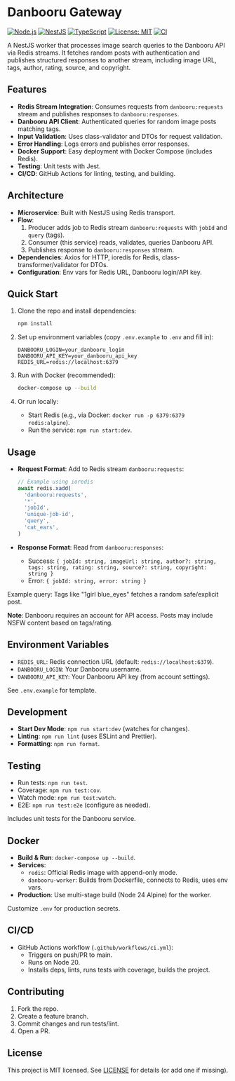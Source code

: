 # Danbooru Gateway

[![Node.js](https://img.shields.io/badge/Node.js-v24-green)](https://nodejs.org/)
[![NestJS](https://img.shields.io/badge/NestJS-v11-red)](https://nestjs.com/)
[![TypeScript](https://img.shields.io/badge/TypeScript-v5.7-blue)](https://www.typescriptlang.org/)
[![License: MIT](https://img.shields.io/badge/License-MIT-yellow.svg)](https://opensource.org/licenses/MIT)
[![CI](https://github.com/MikoMikocchi/danbooru-gateway/workflows/CI/badge.svg)](https://github.com/MikoMikocchi/danbooru-gateway/actions)

A NestJS worker that processes image search queries to the Danbooru API via Redis streams. It fetches random posts with authentication and publishes structured responses to another stream, including image URL, tags, author, rating, source, and copyright.

## Features

- **Redis Stream Integration**: Consumes requests from `danbooru:requests` stream and publishes responses to `danbooru:responses`.
- **Danbooru API Client**: Authenticated queries for random image posts matching tags.
- **Input Validation**: Uses class-validator and DTOs for request validation.
- **Error Handling**: Logs errors and publishes error responses.
- **Docker Support**: Easy deployment with Docker Compose (includes Redis).
- **Testing**: Unit tests with Jest.
- **CI/CD**: GitHub Actions for linting, testing, and building.

## Architecture

- **Microservice**: Built with NestJS using Redis transport.
- **Flow**:
  1. Producer adds job to Redis stream `danbooru:requests` with `jobId` and `query` (tags).
  2. Consumer (this service) reads, validates, queries Danbooru API.
  3. Publishes response to `danbooru:responses` stream.
- **Dependencies**: Axios for HTTP, ioredis for Redis, class-transformer/validator for DTOs.
- **Configuration**: Env vars for Redis URL, Danbooru login/API key.

## Quick Start

1. Clone the repo and install dependencies:

   ```bash
   npm install
   ```

2. Set up environment variables (copy `.env.example` to `.env` and fill in):

   ```
   DANBOORU_LOGIN=your_danbooru_login
   DANBOORU_API_KEY=your_danbooru_api_key
   REDIS_URL=redis://localhost:6379
   ```

3. Run with Docker (recommended):

   ```bash
   docker-compose up --build
   ```

4. Or run locally:
   - Start Redis (e.g., via Docker: `docker run -p 6379:6379 redis:alpine`).
   - Run the service: `npm run start:dev`.

## Usage

- **Request Format**: Add to Redis stream `danbooru:requests`:

  ```javascript
  // Example using ioredis
  await redis.xadd(
  	'danbooru:requests',
  	'*',
  	'jobId',
  	'unique-job-id',
  	'query',
  	'cat_ears',
  )
  ```

- **Response Format**: Read from `danbooru:responses`:
  - Success: `{ jobId: string, imageUrl: string, author?: string, tags: string, rating: string, source?: string, copyright: string }`
  - Error: `{ jobId: string, error: string }`

Example query: Tags like "1girl blue_eyes" fetches a random safe/explicit post.

**Note**: Danbooru requires an account for API access. Posts may include NSFW content based on tags/rating.

## Environment Variables

- `REDIS_URL`: Redis connection URL (default: `redis://localhost:6379`).
- `DANBOORU_LOGIN`: Your Danbooru username.
- `DANBOORU_API_KEY`: Your Danbooru API key (from account settings).

See `.env.example` for template.

## Development

- **Start Dev Mode**: `npm run start:dev` (watches for changes).
- **Linting**: `npm run lint` (uses ESLint and Prettier).
- **Formatting**: `npm run format`.

## Testing

- Run tests: `npm run test`.
- Coverage: `npm run test:cov`.
- Watch mode: `npm run test:watch`.
- E2E: `npm run test:e2e` (configure as needed).

Includes unit tests for the Danbooru service.

## Docker

- **Build & Run**: `docker-compose up --build`.
- **Services**:
  - `redis`: Official Redis image with append-only mode.
  - `danbooru-worker`: Builds from Dockerfile, connects to Redis, uses env vars.
- **Production**: Use multi-stage build (Node 24 Alpine) for the worker.

Customize `.env` for production secrets.

## CI/CD

- GitHub Actions workflow (`.github/workflows/ci.yml`):
  - Triggers on push/PR to main.
  - Runs on Node 20.
  - Installs deps, lints, runs tests with coverage, builds the project.

## Contributing

1. Fork the repo.
2. Create a feature branch.
3. Commit changes and run tests/lint.
4. Open a PR.

## License

This project is MIT licensed. See [LICENSE](LICENSE) for details (or add one if missing).
